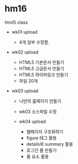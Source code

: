 # hm16
html5 class

- wk01 upload
  - 4개 일부 수정함. 

- wk02 upload
  - HTML5 기본문서 만들기
  - HTML5 고급문서 만들기
  - HTML5 하이퍼링크 만들기
  - 파일 20개 

- wk03 upload
  - 나만의 홈페이지 만들기
  - wk03 소스파일 수정  
  
  - wk04 upload
    - 웹페이지 구조화하기
    - figure 태그 활용
    - details와 summary 활용
    - 로그인 폼 만들기
    - 폼 요소 활용 
